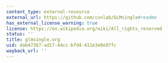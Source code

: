 ```yaml
---
content_type: external-resource
external_url: https://github.com/cvnlab/GLMsingle#readme
has_external_license_warning: true
license: https://en.wikipedia.org/wiki/All_rights_reserved
status: ''
title: glmsingle.org
uid: dab47367-ad17-44cc-bfd4-411e3e0e97fc
wayback_url: ''
---
```

